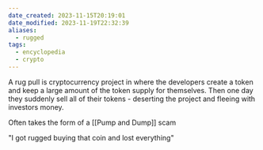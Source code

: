 ```yaml
---
date_created: 2023-11-15T20:19:01
date_modified: 2023-11-19T22:32:39
aliases:
  - rugged
tags:
  - encyclopedia
  - crypto
---
```


A rug pull is cryptocurrency project in where the developers create a token and keep a large amount of the token supply for themselves.  Then one day they suddenly sell all of their tokens - deserting the project and fleeing with investors money.

Often takes the form of a [[Pump and Dump]] scam

"I got rugged buying that coin and lost everything"